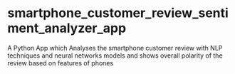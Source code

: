 # smartphone_customer_review_sentiment_analyzer_app
A Python App which Analyses the smartphone customer review with NLP techniques and neural networks models and shows overall polarity of the review based on features of phones
